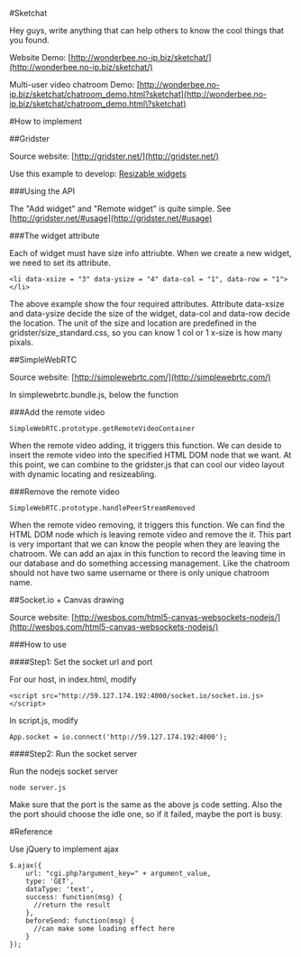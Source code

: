 #Sketchat

Hey guys, write anything that can help others to know the cool things that you found.

Website Demo: [http://wonderbee.no-ip.biz/sketchat/](http://wonderbee.no-ip.biz/sketchat/)

Multi-user video chatroom Demo: [http://wonderbee.no-ip.biz/sketchat/chatroom_demo.html?sketchat](http://wonderbee.no-ip.biz/sketchat/chatroom_demo.html\?sketchat)

#How to implement

##Gridster 

Source website: [http://gridster.net/](http://gridster.net/)

Use this example to develop: [Resizable widgets](http://gridster.net/demos/resize.html)

###Using the API

The "Add widget" and "Remote widget" is quite simple. See [http://gridster.net/#usage](http://gridster.net/#usage)

###The widget attribute

Each of widget must have size info attriubte. When we create a new widget, we need to set its attribute.

	<li data-xsize = "3" data-ysize = "4" data-col = "1", data-row = "1"></li>

The above example show the four required attributes. Attribute data-xsize and data-ysize decide the size of the widget, data-col and data-row decide the location. The unit of the size and location are predefined in the gridster/size_standard.css, so you can know 1 col or 1 x-size is how many pixals.

##SimpleWebRTC 

Source website: [http://simplewebrtc.com/](http://simplewebrtc.com/)

In simplewebrtc.bundle.js, below the function

###Add the remote video

    SimpleWebRTC.prototype.getRemoteVideoContainer

When the remote video adding, it triggers this function. We can deside to insert the remote video into the specified HTML DOM node that we want. At this point, we can combine to the gridster.js that can cool our video layout with dynamic locating and resizeabling.
      
###Remove the remote video

    SimpleWebRTC.prototype.handlePeerStreamRemoved

When the remote video removing, it triggers this function. We can find the HTML DOM node which is leaving remote video and remove the it. This part is very important that we can know the people when they are leaving the chatroom. We can add an ajax in this function to record the leaving time in our database and do something accessing management. Like the chatroom should not have two same username or there is only unique chatroom name.


##Socket.io + Canvas drawing 

Source website: [http://wesbos.com/html5-canvas-websockets-nodejs/](http://wesbos.com/html5-canvas-websockets-nodejs/)

###How to use

####Step1: Set the socket url and port

For our host, in index.html, modify

	<script src="http://59.127.174.192:4000/socket.io/socket.io.js></script>

In script.js, modify

	App.socket = io.connect('http://59.127.174.192:4000');

####Step2: Run the socket server

Run the nodejs socket server

	node server.js

Make sure that the port is the same as the above js code setting. Also the the port should choose the idle one, so if it failed, maybe the port is busy.


#Reference

Use jQuery to implement ajax

	$.ajax({
	  	url: "cgi.php?argument_key=" + argument_value,
		type: 'GET',
		dataType: 'text',
		success: function(msg) {
		  //return the result
		},
		beforeSend: function(msg) {
		  //can make some loading effect here
		}
	});


